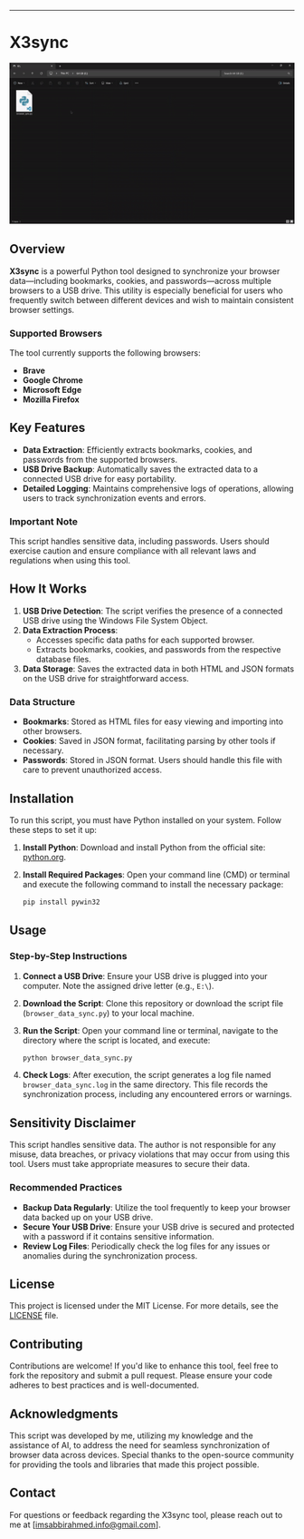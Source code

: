 ---
# X3sync

![video](showcase.gif)

## Overview

**X3sync** is a powerful Python tool designed to synchronize your browser data—including bookmarks, cookies, and passwords—across multiple browsers to a USB drive. This utility is especially beneficial for users who frequently switch between different devices and wish to maintain consistent browser settings.

### Supported Browsers

The tool currently supports the following browsers:
- **Brave**
- **Google Chrome**
- **Microsoft Edge**
- **Mozilla Firefox**

## Key Features

- **Data Extraction**: Efficiently extracts bookmarks, cookies, and passwords from the supported browsers.
- **USB Drive Backup**: Automatically saves the extracted data to a connected USB drive for easy portability.
- **Detailed Logging**: Maintains comprehensive logs of operations, allowing users to track synchronization events and errors.

### Important Note

This script handles sensitive data, including passwords. Users should exercise caution and ensure compliance with all relevant laws and regulations when using this tool.

## How It Works

1. **USB Drive Detection**: The script verifies the presence of a connected USB drive using the Windows File System Object.
2. **Data Extraction Process**:
   - Accesses specific data paths for each supported browser.
   - Extracts bookmarks, cookies, and passwords from the respective database files.
3. **Data Storage**: Saves the extracted data in both HTML and JSON formats on the USB drive for straightforward access.

### Data Structure

- **Bookmarks**: Stored as HTML files for easy viewing and importing into other browsers.
- **Cookies**: Saved in JSON format, facilitating parsing by other tools if necessary.
- **Passwords**: Stored in JSON format. Users should handle this file with care to prevent unauthorized access.

## Installation

To run this script, you must have Python installed on your system. Follow these steps to set it up:

1. **Install Python**: Download and install Python from the official site: [python.org](https://www.python.org/downloads/).
   
2. **Install Required Packages**: Open your command line (CMD) or terminal and execute the following command to install the necessary package:
   ```bash
   pip install pywin32
   ```

## Usage

### Step-by-Step Instructions

1. **Connect a USB Drive**: Ensure your USB drive is plugged into your computer. Note the assigned drive letter (e.g., `E:\`).
   
2. **Download the Script**: Clone this repository or download the script file (`browser_data_sync.py`) to your local machine.

3. **Run the Script**: Open your command line or terminal, navigate to the directory where the script is located, and execute:
   ```bash
   python browser_data_sync.py
   ```

4. **Check Logs**: After execution, the script generates a log file named `browser_data_sync.log` in the same directory. This file records the synchronization process, including any encountered errors or warnings.

## Sensitivity Disclaimer

This script handles sensitive data. The author is not responsible for any misuse, data breaches, or privacy violations that may occur from using this tool. Users must take appropriate measures to secure their data.

### Recommended Practices

- **Backup Data Regularly**: Utilize the tool frequently to keep your browser data backed up on your USB drive.
- **Secure Your USB Drive**: Ensure your USB drive is secured and protected with a password if it contains sensitive information.
- **Review Log Files**: Periodically check the log files for any issues or anomalies during the synchronization process.

## License

This project is licensed under the MIT License. For more details, see the [LICENSE](LICENSE) file.

## Contributing

Contributions are welcome! If you'd like to enhance this tool, feel free to fork the repository and submit a pull request. Please ensure your code adheres to best practices and is well-documented.

## Acknowledgments

This script was developed by me, utilizing my knowledge and the assistance of AI, to address the need for seamless synchronization of browser data across devices. Special thanks to the open-source community for providing the tools and libraries that made this project possible.

## Contact

For questions or feedback regarding the X3sync tool, please reach out to me at [imsabbirahmed.info@gmail.com].
